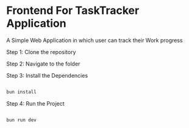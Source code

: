 # Frontend For TaskTracker Application

A Simple Web Application in which user can track their Work progress 


Step 1: Clone the repository

Step 2: Navigate to the folder 

Step 3: Install the Dependencies

```bash

bun install

```

Step 4: Run the Project 

```bash

bun run dev
```




